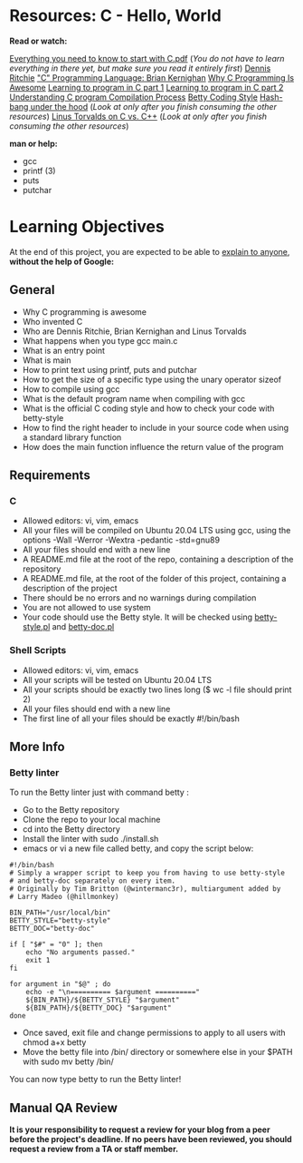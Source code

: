 # Resources: C - Hello, World

**Read or watch:**

[Everything you need to know to start with C.pdf](https://s3.eu-west-3.amazonaws.com/hbtn.intranet/uploads/misc/2021/1/d801279f75de6a982a55d752dfd3632909f720f0.pdf?X-Amz-Algorithm=AWS4-HMAC-SHA256&X-Amz-Credential=AKIA4MYA5JM5DUTZGMZG%2F20240214%2Feu-west-3%2Fs3%2Faws4_request&X-Amz-Date=20240214T170146Z&X-Amz-Expires=86400&X-Amz-SignedHeaders=host&X-Amz-Signature=c389373725028126a3db2de75c048aff683b62574c124dbbc694b9fc062091c7) (_You do not have to learn everything in there yet, but make sure you read it entirely first_)
[Dennis Ritchie](https://en.wikipedia.org/wiki/Dennis_Ritchie)
["C" Programming Language: Brian Kernighan](https://www.youtube.com/watch?v=de2Hsvxaf8M)
[Why C Programming Is Awesome](https://www.youtube.com/watch?v=smGalmxPVYc)
[Learning to program in C part 1](https://www.youtube.com/watch?v=rk2fK2IIiiQ)
[Learning to program in C part 2](https://www.youtube.com/watch?v=FwpP_MsZWnU)
[Understanding C program Compilation Process](https://www.youtube.com/watch?v=VDslRumKvRA)
[Betty Coding Style](https://github.com/hs-hq/Betty/wiki)
[Hash-bang under the hood](https://twitter.com/unix_byte/status/1024147947393495040?s=21) (_Look at only after you finish consuming the other resources_)
[Linus Torvalds on C vs. C++](https://harmful.cat-v.org/software/c++/linus) (_Look at only after you finish consuming the other resources_)

**man or help:**

* gcc
* printf (3)
* puts
* putchar


# Learning Objectives

At the end of this project, you are expected to be able to [explain to anyone](https://fs.blog/feynman-learning-technique/), **without the help of Google:**


## General

* Why C programming is awesome
* Who invented C
* Who are Dennis Ritchie, Brian Kernighan and Linus Torvalds
* What happens when you type gcc main.c
* What is an entry point
* What is main
* How to print text using printf, puts and putchar
* How to get the size of a specific type using the unary operator sizeof
* How to compile using gcc
* What is the default program name when compiling with gcc
* What is the official C coding style and how to check your code with betty-style
* How to find the right header to include in your source code when using a standard library function
* How does the main function influence the return value of the program


## Requirements


### C

* Allowed editors: vi, vim, emacs
* All your files will be compiled on Ubuntu 20.04 LTS using gcc, using the options -Wall -Werror -Wextra -pedantic -std=gnu89
* All your files should end with a new line
* A README.md file at the root of the repo, containing a description of the repository
* A README.md file, at the root of the folder of this project, containing a description of the project
* There should be no errors and no warnings during compilation
* You are not allowed to use system
* Your code should use the Betty style. It will be checked using [betty-style.pl](https://github.com/hs-hq/Betty/blob/main/betty-style.pl) and [betty-doc.pl](https://github.com/hs-hq/Betty/blob/main/betty-doc.pl)


### Shell Scripts

* Allowed editors: vi, vim, emacs
* All your scripts will be tested on Ubuntu 20.04 LTS
* All your scripts should be exactly two lines long ($ wc -l file should print 2)
* All your files should end with a new line
* The first line of all your files should be exactly #!/bin/bash


## More Info


### Betty linter

To run the Betty linter just with command betty <filename>:

* Go to the Betty repository
* Clone the repo to your local machine
* cd into the Betty directory
* Install the linter with sudo ./install.sh
* emacs or vi a new file called betty, and copy the script below:

```
#!/bin/bash
# Simply a wrapper script to keep you from having to use betty-style
# and betty-doc separately on every item.
# Originally by Tim Britton (@wintermanc3r), multiargument added by
# Larry Madeo (@hillmonkey)

BIN_PATH="/usr/local/bin"
BETTY_STYLE="betty-style"
BETTY_DOC="betty-doc"

if [ "$#" = "0" ]; then
    echo "No arguments passed."
    exit 1
fi

for argument in "$@" ; do
    echo -e "\n========== $argument =========="
    ${BIN_PATH}/${BETTY_STYLE} "$argument"
    ${BIN_PATH}/${BETTY_DOC} "$argument"
done
```

* Once saved, exit file and change permissions to apply to all users with chmod a+x betty
* Move the betty file into /bin/ directory or somewhere else in your $PATH with sudo mv betty /bin/

You can now type betty <filename> to run the Betty linter!


## Manual QA Review

**It is your responsibility to request a review for your blog from a peer before the project's deadline. If no peers have been reviewed, you should request a review from a TA or staff member.**
